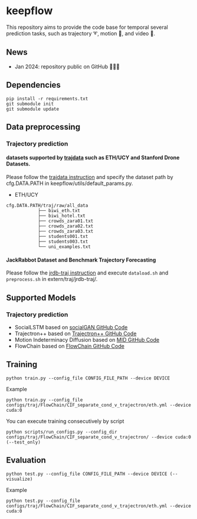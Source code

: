 # keepflow
This repository aims to provide the code base for temporal several prediction tasks, such as trajectory :curly_loop:, motion :dancer:, and video :movie_camera:.

## News
- Jan 2024: repository public on GitHub :confetti_ball::confetti_ball::confetti_ball:

## Dependencies
```
pip install -r requirements.txt
git submodule init
git submodule update
```

## Data preprocessing
### Trajectory prediction
#### datasets supported by [trajdata](https://github.com/NVlabs/trajdata) such as ETH/UCY and Stanford Drone Datasets.
  
Please follow the [trajdata instruction](https://github.com/NVlabs/trajdata/blob/main/DATASETS.md) and specify the dataset path by cfg.DATA.PATH in keepflow/utils/default_params.py.

- ETH/UCY
```
cfg.DATA.PATH/traj/raw/all_data
            ├── biwi_eth.txt
            ├── biwi_hotel.txt
            ├── crowds_zara01.txt
            ├── crowds_zara02.txt
            ├── crowds_zara03.txt
            ├── students001.txt
            ├── students003.txt
            └── uni_examples.txt
```

#### JackRabbot Dataset and Benchmark Trajectory Forecasting

Please follow the [jrdb-traj instruction](https://github.com/vita-epfl/JRDB-Traj) and execute `dataload.sh` and `preprocess.sh` in extern/traj/jrdb-traj/.


## Supported Models
### Trajectory prediction
- SocialLSTM based on [socialGAN GitHub Code](https://github.com/agrimgupta92/sgan)
- Trajectron++ based on [Trajectron++ GitHub Code](https://github.com/StanfordASL/Trajectron-plus-plus)
- Motion Indeterminacy Diffusion based on [MID GitHub Code](https://github.com/Gutianpei/MID)
- FlowChain based on [FlowChain GitHub Code](https://github.com/meaten/FlowChain-ICCV2023)

## Training
```
python train.py --config_file CONFIG_FILE_PATH --device DEVICE
```
Example
```
python train.py --config_file configs/traj/FlowChain/CIF_separate_cond_v_trajectron/eth.yml --device cuda:0
```
You can execute training consecutively by script
```
python scripts/run_configs.py --config_dir configs/traj/FlowChain/CIF_separate_cond_v_trajectron/ --device cuda:0 (--test_only)
```

## Evaluation
```
python test.py --config_file CONFIG_FILE_PATH --device DEVICE (--visualize)
```
Example
```
python test.py --config_file configs/traj/FlowChain/CIF_separate_cond_v_trajectron/eth.yml --device cuda:0
```




